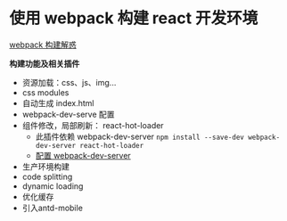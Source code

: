 # 使用 webpack 构建 react 开发环境

[webpack 构建解惑](https://segmentfault.com/a/1190000005089993#articleHeader3)

**构建功能及相关插件**
- 资源加载：css、js、img...
- css modules
- 自动生成 index.html
- webpack-dev-serve 配置
- 组件修改，局部刷新： react-hot-loader
    *  此插件依赖 webpack-dev-server 
      `npm install --save-dev webpack-dev-server react-hot-loader`
    *  [配置 webpack-dev-server](https://segmentfault.com/a/1190000004660311)
- 生产环境构建
- code splitting
- dynamic loading
- 优化缓存
- 引入antd-mobile
      